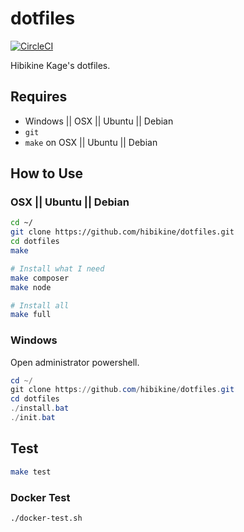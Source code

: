 # dotfiles

[![CircleCI](https://circleci.com/gh/HibikineKage/dotfiles.svg?style=svg)](https://circleci.com/gh/HibikineKage/dotfiles)

Hibikine Kage's dotfiles.

## Requires

- Windows || OSX || Ubuntu || Debian
- `git`
- `make` on OSX || Ubuntu || Debian

## How to Use

### OSX || Ubuntu || Debian

```bash
cd ~/
git clone https://github.com/hibikine/dotfiles.git
cd dotfiles
make

# Install what I need
make composer
make node

# Install all
make full
```

### Windows

Open administrator powershell.

```ps1
cd ~/
git clone https://github.com/hibikine/dotfiles.git
cd dotfiles
./install.bat
./init.bat
```

## Test

```bash
make test
```

### Docker Test

```bash
./docker-test.sh
```
